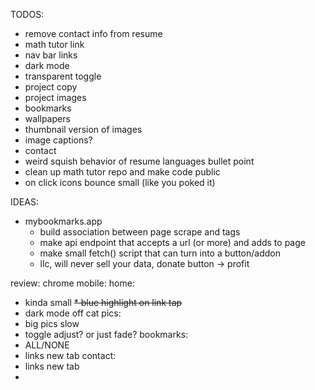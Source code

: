 TODOS:
* remove contact info from resume
* math tutor link
* nav bar links
* dark mode
* transparent toggle
* project copy
* project images
* bookmarks
* wallpapers
* thumbnail version of images
* image captions?
* contact
* weird squish behavior of resume languages bullet point
* clean up math tutor repo and make code public
* on click icons bounce small (like you poked it)

IDEAS:
* mybookmarks.app
  * build association between page scrape and tags
  * make api endpoint that accepts a url (or more) and adds to page
  * make small fetch() script that can turn into a button/addon
  * llc, will never sell your data, donate button -> profit

review:
chrome mobile:
home:
* kinda small
~~* blue highlight on link tap~~
* dark mode off
cat pics:
* big pics slow
* toggle adjust? or just fade?
bookmarks:
* ALL/NONE
* links new tab
contact:
* links new tab
* 
